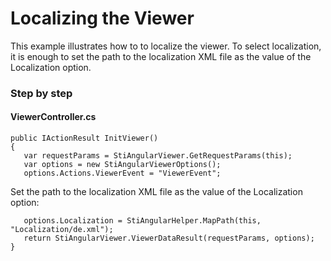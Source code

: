 # Localizing the Viewer

This example illustrates how to to localize the viewer. To select localization, it is enough to set the path to the localization XML file as the value of the Localization option.

### Step by step
  
#### ViewerController.cs
   
    public IActionResult InitViewer()
    {
       var requestParams = StiAngularViewer.GetRequestParams(this);
       var options = new StiAngularViewerOptions();
       options.Actions.ViewerEvent = "ViewerEvent";
       
Set the path to the localization XML file as the value of the Localization option:
       
       options.Localization = StiAngularHelper.MapPath(this, "Localization/de.xml");
       return StiAngularViewer.ViewerDataResult(requestParams, options);
    }

